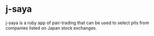 j-saya
======

j-saya is a ruby app of pair-trading that can be used to select pits from companies listed on Japan stock exchanges.

